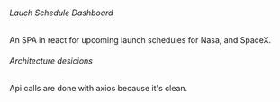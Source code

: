 ######  Lauch Schedule Dashboard  ######

An SPA in react for upcoming launch schedules for Nasa, and SpaceX. 


######  Architecture desicions  #######


Api calls are done with axios because it's clean.


